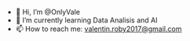- 👋 Hi, I’m @OnlyVale
- 🌱 I’m currently learning Data Analisis and AI
- 📫 How to reach me: valentin.roby2017@gmail.com

<!---
OnlyVale/OnlyVale is a ✨ special ✨ repository because its `README.md` (this file) appears on your GitHub profile.
You can click the Preview link to take a look at your changes.
--->
